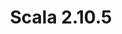 ---
title: Scala 2.10.5
start: 05 March 2015
layout: downloadpage
release_version: 2.10.5
release_date: "March 05, 2015"
show_resources: "true"
permalink: /download/2.10.5.html
requirements: "This Scala software distribution can be installed on any Unix-like or Windows system. It requires the Java runtime version 1.6 or later, which can be downloaded <a href='http://www.java.com/'>here</a>."
resources: [
  ["-main-unixsys", "scala-2.10.5.tgz", "http://downloads.typesafe.com/scala/2.10.5/scala-2.10.5.tgz", "Max OS X, Unix, Cygwin", "28.54M"],
  ["-main-windows", "scala-2.10.5.msi", "http://downloads.typesafe.com/scala/2.10.5/scala-2.10.5.msi", "Windows (msi installer)", "60.02M"],
  ["-non-main-sys", "scala-2.10.5.zip", "http://downloads.typesafe.com/scala/2.10.5/scala-2.10.5.zip", "Windows", "28.63M"],
  ["-non-main-sys", "scala-2.10.5.deb", "http://downloads.typesafe.com/scala/2.10.5/scala-2.10.5.deb", "Debian", "24.50M"],
  ["-non-main-sys", "scala-2.10.5.rpm", "http://downloads.typesafe.com/scala/2.10.5/scala-2.10.5.rpm", "RPM package", "24.86M"],
  ["-non-main-sys", "scala-docs-2.10.5.txz", "http://downloads.typesafe.com/scala/2.10.5/scala-docs-2.10.5.txz", "API docs", "3.66M"],
  ["-non-main-sys", "scala-docs-2.10.5.zip", "http://downloads.typesafe.com/scala/2.10.5/scala-docs-2.10.5.zip", "API docs", "32.45M"],
  ["-non-main-sys", "scala-sources-2.10.5.tar.gz", "https://github.com/scala/scala/archive/v2.10.5.tar.gz", "Sources", ""]
]
---